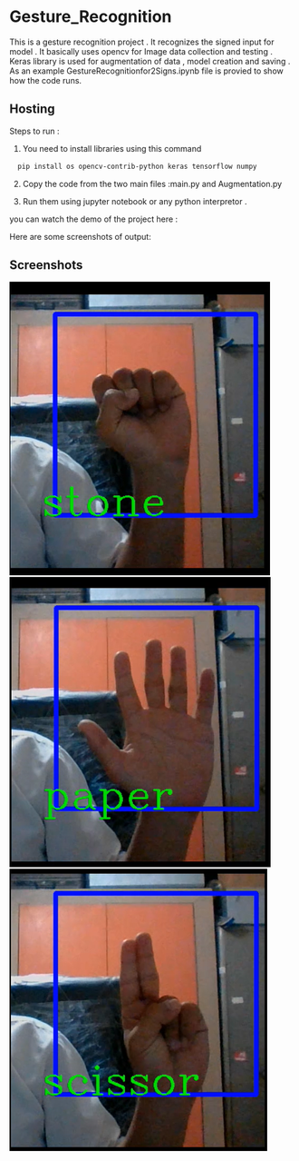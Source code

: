 # Gesture_Recognition

This is a gesture recognition project .
It recognizes the signed input for model .
It basically uses opencv for Image data collection and testing . 
Keras library is used for augmentation of data , model creation and saving .
As an example GestureRecognitionfor2Signs.ipynb file is provied to show how the code runs.

## Hosting

Steps to run  :
1. You need to install libraries using this command 
```bash
  pip install os opencv-contrib-python keras tensorflow numpy
```   
2. Copy the code from the two main files :main.py and Augmentation.py 

3. Run them using jupyter notebook or any python interpretor .


you can watch the demo of the project here : 

Here are some screenshots of output:
## Screenshots

![App Screenshot](https://github.com/sumitjhaleriya/Gesture_Recognition/blob/main/Screenshot%202023-02-25%20164428.png)
![App Screenshot](https://github.com/sumitjhaleriya/Gesture_Recognition/blob/main/Screenshot%202023-02-25%20164449.png)
![App Screenshot](https://github.com/sumitjhaleriya/Gesture_Recognition/blob/main/Screenshot%202023-02-25%20164512.png)
